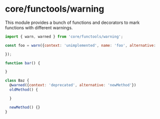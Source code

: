 # core/functools/warning

This module provides a bunch of functions and decorators to mark functions with different warnings.

```js
import { warn, warned } from 'core/functools/warning';

const foo = warn({context: 'unimplemented', name: 'foo', alternative: 'bar'}, () => {

});

function bar() {

}

class Baz {
  @warned({context: 'deprecated', alternative: 'newMethod'})
  oldMethod() {

  }

  newMethod() {}
}
```
